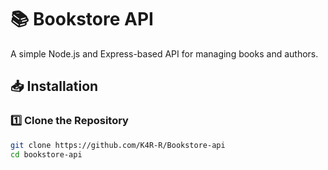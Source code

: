 # 📚 Bookstore API  

A simple Node.js and Express-based API for managing books and authors.  

## 📥 Installation  

### 1️⃣ Clone the Repository  
```sh
git clone https://github.com/K4R-R/Bookstore-api
cd bookstore-api
